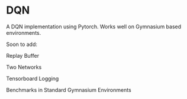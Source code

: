 # DQN
A DQN implementation using Pytorch. Works well on Gymnasium based environments.

Soon to add:

Replay Buffer

Two Networks

Tensorboard Logging

Benchmarks in Standard Gymnasium Environments
